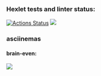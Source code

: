 ### Hexlet tests and linter status:
[![Actions Status](https://github.com/dm-g8/fullstack-javascript-project-44/workflows/hexlet-check/badge.svg)](https://github.com/dm-g8/fullstack-javascript-project-44/actions)
<a href="https://codeclimate.com/github/dm-g8/fullstack-javascript-project-44/maintainability"><img src="https://api.codeclimate.com/v1/badges/849ec49e09388b7ea983/maintainability" /></a>
### asciinemas
#### brain-even:
<a href="https://asciinema.org/a/573052" target="_blank"><img src="https://asciinema.org/a/573052.svg" /></a>